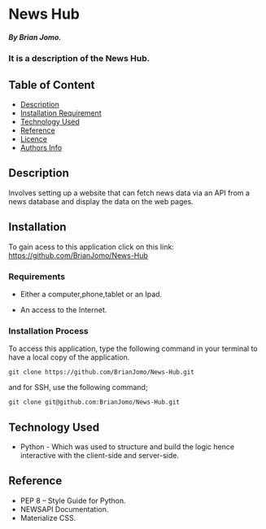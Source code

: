 # News Hub

##### By Brian Jomo.

### It is a description of the News Hub.


## Table of Content

+ [Description](#description)
+ [Installation Requirement](#Installation)
+ [Technology Used](#technology-used)
+ [Reference](#reference)
+ [Licence](#licence)
+ [Authors Info](#author-Info)


## Description
  
<p>Involves setting up a website that can fetch news data via an API from a news database and display the data on the web pages.</p>


## Installation

To gain acess to this application click on this link: https://github.com/BrianJomo/News-Hub


### Requirements

* Either a computer,phone,tablet or an Ipad.

* An access to the Internet.

### Installation Process

To access this application, type the following command in your terminal to have a local copy of the application.
```
git clone https://github.com/BrianJomo/News-Hub.git
```
and for SSH, use the following command;
```
git clone git@github.com:BrianJomo/News-Hub.git
```

## Technology Used

* Python - Which was used to structure and build the logic hence interactive with the client-side and server-side.

## Reference

* PEP 8 – Style Guide for Python.
* NEWSAPI Documentation.
* Materialize CSS.
